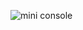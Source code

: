 
![mini console](https://github.com/[shobhitsingh29]/[simpleChromeConsoleExtension]/blob/[master]/a.png?raw=true)
